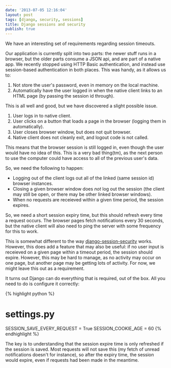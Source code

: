 ```yaml
---
date: '2013-07-05 12:16:04'
layout: post
tags: [django, security, sessions]
title: Django sessions and security
publish: true
---
```


  
We have an interesting set of requirements regarding session timeouts.

Our application is currently split into two parts: the newer stuff runs in a browser, but the older parts consume a JSON api, and are part of a native app. We recently stopped using HTTP Basic authentication, and instead use session-based authentication in both places. This was handy, as it
allows us to:

1. Not store the user's password, even in memory on the local machine.
2. Automatically have the user logged in when the native client links to an HTML page (by passing the session id through).

This is all well and good, but we have discovered a slight possible issue.

1. User logs in to native client.
2. User clicks on a button that loads a page in the browser (logging them in automatically).
3. User closes browser window, but does not quit browser.
4. Native client does not cleanly exit, and logout code is not called.

This means that the browser session is still logged in, even though the user would have no idea of this. This is a very bad thing(tm), as the next person to use the computer could have access to all of the previous user's data.

So, we need the following to happen:

* Logging out of the client logs out all of the linked (same session id) browser instances.
* Closing a given browser window does _not_ log out the session (the client may still be open, or there may be other linked browser windows).
* When no requests are receieved within a given time period, the session expires.

So, we need a short session expiry time, but this should refresh every time a request occurs. The browser pages fetch notifications every 30 seconds, but the native client will also need to ping the server with some frequency for this to work.

This is somewhat different to the way [django-session-security](http://django-session-security.readthedocs.org/en/latest/full.html) works. However, this does add a feature that may also be useful: if no user input is receieved on a given page within a timeout period, the session should expire. However, this may be hard to manage, as no activity may occur on one page, but another page may be getting lots of activity. For now, we might leave this out as a requirement.


It turns out Django can do everything that is required, out of the box. All you need to do is configure it correctly:

{% highlight python %}
# settings.py

SESSION_SAVE_EVERY_REQUEST = True
SESSION_COOKIE_AGE = 60
{% endhighlight %}

The key is to understanding that the session expire time is only refreshed if the session is saved. Most requests will not save this (my fetch of unread notifications doesn't for instance), so after the expiry time, the session would expire, even if requests had been made in the meantime.